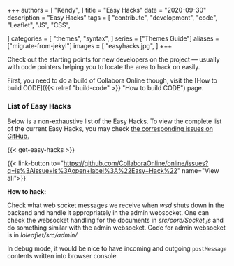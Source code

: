 +++
authors = [
    "Kendy",
]
title = "Easy Hacks"
date = "2020-09-30"
description = "Easy Hacks"
tags = [
    "contribute",
    "development",
    "code",
    "Leaflet",
    "JS",
    "CSS",

]
categories = [
    "themes",
    "syntax",
]
series = ["Themes Guide"]
aliases = ["migrate-from-jekyl"]
images = [
    "easyhacks.jpg",
]
+++

Check out the starting points for new developers on the project — usually with
code pointers helping you to locate the area to hack on easily.
<!--more-->

First, you need to do a build of Collabora Online though, visit
the [How to build CODE]({{< relref "build-code" >}} "How to build CODE") page.

### List of Easy Hacks

Below is a non-exhaustive list of the Easy Hacks. To view the complete list of the current Easy Hacks, you may check [the corresponding issues on GitHub.](https://github.com/CollaboraOnline/online/issues?q=is%3Aissue+is%3Aopen+label%3A%22Easy+Hack%22)

{{< get-easy-hacks >}}

{{< link-button to="https://github.com/CollaboraOnline/online/issues?q=is%3Aissue+is%3Aopen+label%3A%22Easy+Hack%22" name="View all">}}

__How to hack:__

Check what web socket messages we receive when _wsd_ shuts down in the backend
and handle it appropriately in the admin websocket. One can check the
websocket handling for the documents in _src/core/Socket.js_ and do something
similar with the admin websocket. Code for admin websocket is in
_loleaflet/src/admin/_

In debug mode, it would be nice to have incoming and outgoing `postMessage` contents written into browser console.
